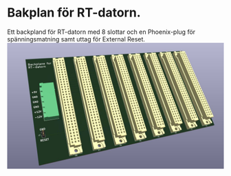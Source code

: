 # Bakplan för RT-datorn.
Ett backpland för RT-datorn med 8 slottar och en Phoenix-plug för spänningsmatning samt uttag för External Reset.
![RT-Backplane](RT-backplane.jpg)